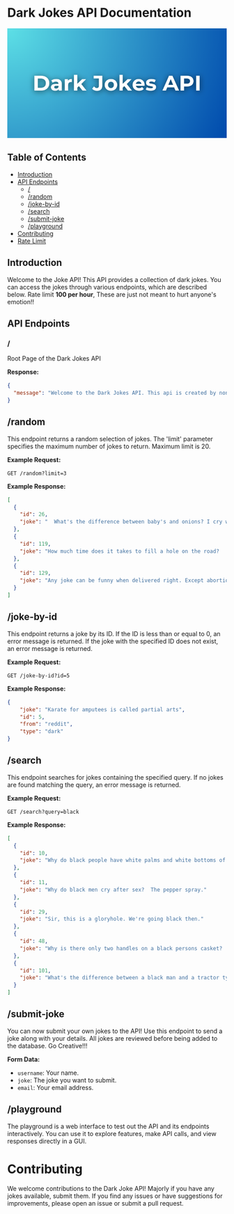 # Dark Jokes API Documentation

![alt text](https://github.com/qa-p1/Dark-Jokes-API/blob/main/Dark%20Jokes%20API.png?raw=true)

## Table of Contents

- [Introduction](#introduction)
- [API Endpoints](#api-endpoints)
  - [/](#-)
  - [/random](#random)
  - [/joke-by-id](#joke-by-id)
  - [/search](#search)
  - [/submit-joke](#submit-joke)
  - [/playground](#playground)
- [Contributing](#contributing)
- [Rate Limit](#rate-limit)

## Introduction

Welcome to the Joke API! This API provides a collection of dark jokes. You can access the jokes through various endpoints, which are described below. Rate limit **100 per hour**, These are just not meant to hurt anyone's emotion!!

## API Endpoints

### /

Root Page of the Dark Jokes API

**Response:**

```json
{
  "message": "Welcome to the Dark Jokes API. This api is created by none other than me. Visit our Github page for more Documentation: https://github.com/qa-p1/Dark-Jokes-API"
}
```

## /random

This endpoint returns a random selection of jokes. The 'limit' parameter specifies the maximum number of jokes to return. Maximum limit is 20.

**Example Request:**

```http
GET /random?limit=3
```

**Example Response:**

```json
[
  {
    "id": 26,
    "joke": "  What's the difference between baby's and onions? I cry when cutting onions!"
  },
  {
    "id": 119,
    "joke": "How much time does it takes to fill a hole on the road?    Decades Lol"
  },
  {
    "id": 129,
    "joke": "Any joke can be funny when delivered right. Except abortion jokes, cause there's no delivery. "
  }
]
```

## /joke-by-id

This endpoint returns a joke by its ID. If the ID is less than or equal to 0, an error message is returned. If the joke with the specified ID does not exist, an error message is returned.

**Example Request:**

```http
GET /joke-by-id?id=5
```

**Example Response:**

```json
{
    "joke": "Karate for amputees is called partial arts",
    "id": 5,
    "from": "reddit",
    "type": "dark"
}
```

## /search

This endpoint searches for jokes containing the specified query. If no jokes are found matching the query, an error message is returned.

**Example Request:**

```http
GET /search?query=black
```

**Example Response:**

```json
[
  {
    "id": 10,
    "joke": "Why do black people have white palms and white bottoms of there feet?  Because there's a little good in everyone."
  },
  {
    "id": 11,
    "joke": "Why do black men cry after sex?  The pepper spray."
  },
  {
    "id": 29,
    "joke": "Sir, this is a gloryhole. We're going black then."
  },
  {
    "id": 48,
    "joke": "Why is there only two handles on a black persons casket?   Have you ever seen a trash can with more than two handles?"
  },
  {
    "id": 101,
    "joke": "What's the difference between a black man and a tractor tyre? The tyre doesn't sing when you put chains on it."
  }
]
```

## /submit-joke

You can now submit your own jokes to the API! Use this endpoint to send a joke along with your details. All jokes are reviewed before being added to the database. Go Creative!!!


**Form Data:**

- `username`: Your name.
- `joke`: The joke you want to submit.
- `email`: Your email address.


## /playground

The playground is a web interface to test out the API and its endpoints interactively. You can use it to explore features, make API calls, and view responses directly in a GUI. 

###

# Contributing

We welcome contributions to the Dark Joke API! Majorly if you have any jokes available, submit them. If you find any issues or have suggestions for improvements, please open an issue or submit a pull request.

